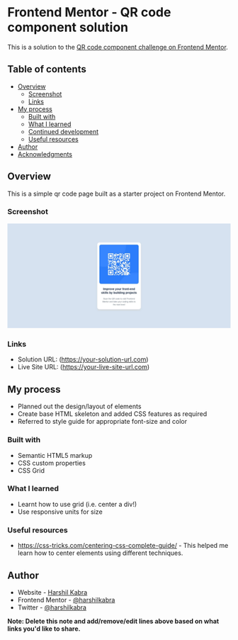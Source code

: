 # Frontend Mentor - QR code component solution

This is a solution to the [QR code component challenge on Frontend Mentor](https://www.frontendmentor.io/challenges/qr-code-component-iux_sIO_H).

## Table of contents

- [Overview](#overview)
  - [Screenshot](#screenshot)
  - [Links](#links)
- [My process](#my-process)
  - [Built with](#built-with)
  - [What I learned](#what-i-learned)
  - [Continued development](#continued-development)
  - [Useful resources](#useful-resources)
- [Author](#author)
- [Acknowledgments](#acknowledgments)

## Overview

This is a simple qr code page built as a starter project on Frontend Mentor.

### Screenshot

![](./screenshot.jpg)

### Links

- Solution URL: (https://your-solution-url.com)
- Live Site URL: (https://your-live-site-url.com)

## My process

- Planned out the design/layout of elements
- Create base HTML skeleton and added CSS features as required
- Referred to style guide for appropriate font-size and color

### Built with

- Semantic HTML5 markup
- CSS custom properties
- CSS Grid

### What I learned

- Learnt how to use grid (i.e. center a div!)
- Use responsive units for size

### Useful resources

- https://css-tricks.com/centering-css-complete-guide/ - This helped me learn how to center elements using different techniques.

## Author

- Website - [Harshil Kabra](https://www.kabraharshil.wordpress.com)
- Frontend Mentor - [@harshilkabra](https://www.frontendmentor.io/profile/harshilkabra)
- Twitter - [@harshilkabra](https://twitter.com/harshilkabra)

**Note: Delete this note and add/remove/edit lines above based on what links you'd like to share.**
